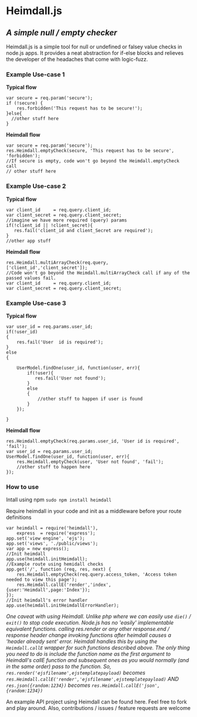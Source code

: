 # Heimdall.js 
## _A simple null / empty checker_
Heimdall.js is a simple tool for null or undefined or falsey value checks in node.js apps. It provides a neat abstraction for if-else blocks and relieves the developer of the headaches that come with logic-fuzz.
### Example Use-case 1
**Typical flow**
```
var secure = req.param('secure');
if (!secure) {
    res.forbidden('This request has to be secure!');
}else{
  //other stuff here
}
```
**Heimdall flow**
```
var secure = req.param('secure');
res.Heimdall.emptyCheck(secure, 'This request has to be secure', 'forbidden');
//If secure is empty, code won't go beyond the Heimdall.emptyCheck call
// other stuff here
```

### Example Use-case 2
**Typical flow**
```
var client_id     = req.query.client_id;
var client_secret = req.query.client_secret;
//imagine we have more required (query) params 
if(!client_id || !client_secret){
   res.fail('client_id and client_Secret are required');
}
//other app stuff
```
**Heimdall flow**
```
res.Heimdall.multiArrayCheck(req.query, ['client_id','client_secret']); 
//Code won't go beyond the Heimdall.multiArrayCheck call if any of the passed values fail.
var client_id     = req.query.client_id;
var client_secret = req.query.client_secret;
```
### Example Use-case 3
**Typical flow**
```
var user_id = req.params.user_id;
if(!user_id)
{
	res.fail('User  id is required');	
}
else
{
	
	UserModel.findOne(user_id, function(user, err){
		if(!user){
		   res.fail('User not found');
		}
		else
		{
			//other stuff to happen if user is found
	    }
	});

}
```
**Heimdall flow**
```
res.Heimdall.emptyCheck(req.params.user_id, 'User id is required', 'fail');
var user_id = req.params.user_id;
UserModel.findOne(user_id, function(user, err){
	res.Heimdall.emptyCheck(user, 'User not found', 'fail');
	//other stuff to happen here
});
```

### How to use
 Intall using npm `sudo npm install heimdall`
 
 Require heimdall in your code and init as a middleware before your route definitions
```
var heimdall = require('heimdall'),
    express  = require('express');
app.set('view engine', 'ejs');
app.set('views', './public/views');
var app = new express();
//Init heimdall
app.use(heimdall.initHeimdall);
//Example route using hemidall checks
app.get('/', function (req, res, next) {
    res.Heimdall.emptyCheck(req.query.access_token, 'Access token needed to view this page');
    res.Heimdall.callE('render','index', {user:'Heimdall',page:'Index'});
});
//Init heimdall's error handler
app.use(heimdall.initHeimdallErrorHandler);
```
_One caveat with using Heimdall. Unlike php where we can easily use `die()` / `exit()` to stop code execution. Node.js has no 'easily' implementable equivalent functions. calling res.render or any other response.end / response header change invoking functions after heimdall causes a 'header already sent' error. 
Heimdall handles this by using the `Heimdall.callE` wrapper for such functions described above. The only thing you need to do is include the function name as the first argument to Heimdall's callE function and subsequent ones as you would normally (and in the same order) pass to the function. So, `res.render('ejsfilename',ejstemplatepayload)` becomes `res.Heimdall.callE('render','ejsfilename',ejstemplatepayload)` AND `res.json({random:1234})` becomes `res.Heimdall.callE('json',{random:1234})`_

An example API project using Heimdall can be found here. Feel free to fork and play around. Also, contributions / issues / feature requests are welcome 


